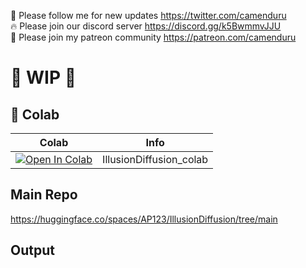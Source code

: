 🐣 Please follow me for new updates https://twitter.com/camenduru <br />
🔥 Please join our discord server https://discord.gg/k5BwmmvJJU <br />
🥳 Please join my patreon community https://patreon.com/camenduru <br />

# 🚦 WIP 🚦

## 🦒 Colab

| Colab | Info
| --- | --- |
[![Open In Colab](https://colab.research.google.com/assets/colab-badge.svg)](https://colab.research.google.com/github/camenduru/IllusionDiffusion-colab/blob/main/IllusionDiffusion_colab.ipynb) | IllusionDiffusion_colab

## Main Repo
https://huggingface.co/spaces/AP123/IllusionDiffusion/tree/main

## Output
